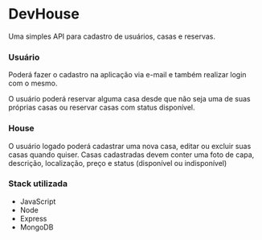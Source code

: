 # DevHouse

Uma simples API para cadastro de usuários, casas e reservas.

### Usuário

Poderá fazer o cadastro na aplicação via e-mail e também realizar login com o mesmo.

O usuário poderá reservar alguma casa desde que não seja uma de suas próprias casas ou reservar casas com status disponível.

### House

O usuário logado poderá cadastrar uma nova casa, editar ou excluir suas casas quando quiser. Casas cadastradas devem conter uma foto de capa, descrição, localização, preço e status (disponível ou indisponível)

### Stack utilizada

- JavaScript
- Node
- Express
- MongoDB
